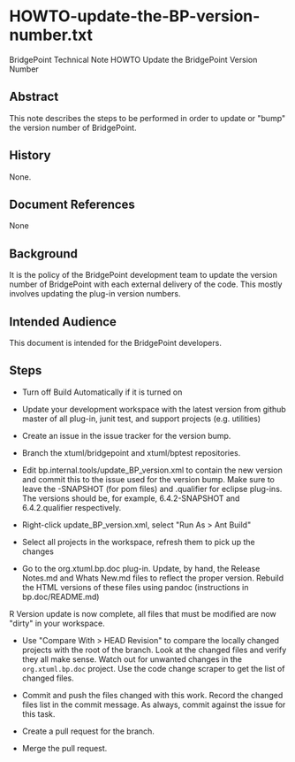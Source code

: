 # HOWTO-update-the-BP-version-number.txt


BridgePoint Technical Note
HOWTO Update the BridgePoint Version Number


Abstract
--------
This note describes the steps to be performed in order to update or "bump"
the version number of BridgePoint.

History
-------
None.

Document References
-------------------
None

Background
----------
It is the policy of the BridgePoint development team to update the version
number of BridgePoint with each external delivery of the code.  This mostly
involves updating the plug-in version numbers.

Intended Audience
-----------------
This document is intended for the BridgePoint developers.

Steps
-----

  - Turn off Build Automatically if it is turned on
  
  - Update your development workspace with the latest version from github master
   of all plug-in, junit test, and support projects (e.g. utilities)
   
  - Create an issue in the issue tracker for the version bump.
  
  - Branch the xtuml/bridgepoint and xtuml/bptest repositories.

  - Edit bp.internal.tools/update_BP_version.xml to contain the new version and
   commit this to the issue used for the version bump.  Make sure to leave the -SNAPSHOT 
   (for pom files) and .qualifier for eclipse plug-ins.  The versions should be, for
   example, 6.4.2-SNAPSHOT and 6.4.2.qualifier respectively.
   
  - Right-click update_BP_version.xml, select "Run As > Ant Build"

  - Select all projects in the workspace, refresh them to pick up the changes
  
  - Go to the org.xtuml.bp.doc plug-in.  Update, by hand, the Release Notes.md and 
  Whats New.md files to reflect the proper version.  Rebuild the HTML versions of these 
  files using pandoc (instructions in bp.doc/README.md)  
  
  R Version update is now complete, all files that must be modified are now
   "dirty" in your workspace.   

  - Use "Compare With > HEAD Revision" to compare the locally changed projects 
   with the root of the branch.  Look at the changed files and verify they all 
   make sense.  Watch out for unwanted changes in the `org.xtuml.bp.doc` project.
   Use the code change scraper to get the list of changed files.  

  - Commit and push the files changed with this work.  Record the changed files
   list in the commit message.  As always, commit against the issue for this
   task.

  - Create a pull request for the branch.

  - Merge the pull request.


